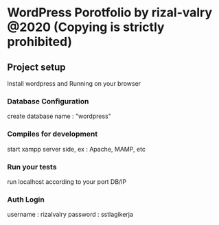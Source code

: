 # WordPress Porotfolio by rizal-valry @2020 (Copying is strictly prohibited)

## Project setup
Install wordpress and Running on your browser

### Database Configuration
create database name : "wordpress"

### Compiles for development
start xampp server side, ex : Apache, MAMP, etc

### Run your tests
run localhost according to your port DB/IP

### Auth Login
username : rizalvalry
password : sstlagikerja


